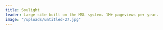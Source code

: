 ```yaml
---
title: Soulight
leader: Large site built on the MSL system. 1M+ pageviews per year.
image: "/uploads/untitled-27.jpg"
---
```


